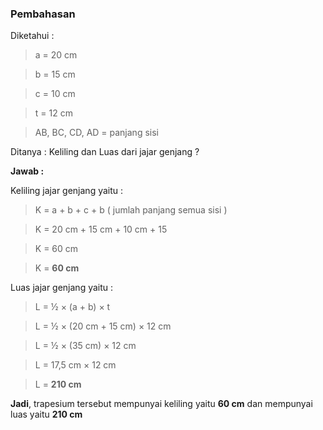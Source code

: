 ### **Pembahasan**
Diketahui :

>a = 20 cm

>b = 15 cm

>c = 10 cm

>t = 12 cm

>AB, BC, CD, AD = panjang sisi

Ditanya : Keliling dan Luas dari jajar genjang ?

**Jawab :**

Keliling jajar genjang yaitu :

>K = a + b + c + b ( jumlah panjang semua sisi )

>K = 20 cm + 15 cm + 10 cm + 15

>K = 60 cm

>K = **60 cm**

Luas jajar genjang yaitu :

>L = ½ × (a + b) × t

>L = ½ × (20 cm + 15 cm) × 12 cm

>L = ½ × (35 cm) × 12 cm

>L = 17,5 cm × 12 cm

>L = **210 cm**

**Jadi**, trapesium tersebut mempunyai keliling yaitu **60 cm** dan mempunyai luas yaitu **210 cm**